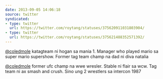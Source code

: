 ```yaml
---
date: 2013-09-05 14:06:18
source: twitter
syndicated:
- type: twitter
  url: https://twitter.com/roytang/statuses/375620911031803904/
- type: twitter
  url: https://twitter.com/roytang/statuses/375621488352571392/
---
```


[@coledmole](https://twitter.com/coledmole/) katagteam ni hogan sa mania 1. Manager who played mario sa super mario supershow. Former tag team champ na dad ni diva natalia
[@coledmole](https://twitter.com/coledmole/) former ufc champ na wwe wresler. Stable ni flair sa wcw. Tag team ni ax smash and crush. Sino ung 2 wrestlers sa intercon 1987